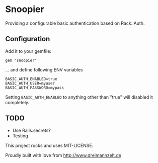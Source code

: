 # Snoopier

Providing a configurable basic authentication based on Rack::Auth.


## Configuration

Add it to your gemfile:

    gem "snoopier"

... and define following ENV variables

    BASIC_AUTH_ENABLED=true
    BASIC_AUTH_USER=myuser
    BASIC_AUTH_PASSWORD=mypass

Setting `BASIC_AUTH_ENABLED` to anything other than "true" will disabled it completely.

## TODO

* Use Rails.secrets?
* Testing


This project rocks and uses MIT-LICENSE.

Proudly built with love from http://www.dreimannzelt.de
